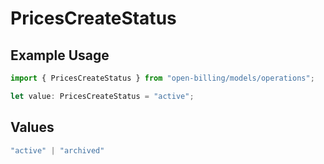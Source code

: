 # PricesCreateStatus

## Example Usage

```typescript
import { PricesCreateStatus } from "open-billing/models/operations";

let value: PricesCreateStatus = "active";
```

## Values

```typescript
"active" | "archived"
```